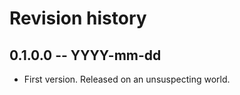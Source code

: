 <!--
SPDX-FileCopyrightText: 2023 Sridhar Ratnakumar

SPDX-License-Identifier: BSD-3-Clause
-->

# Revision history

## 0.1.0.0 -- YYYY-mm-dd

* First version. Released on an unsuspecting world.
